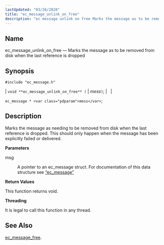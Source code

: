```yaml
---
lastUpdated: "03/26/2020"
title: "ec_message_unlink_on_free"
description: "ec message unlink on free Marks the message as to be removed from disk when the last reference is dropped void ec message unlink on free mess ec message mess Marks the message as needing to be removed from disk when the last reference is dropped This should only happen..."
---
```


<a name="apis.ec_message_unlink_on_free"></a> 
## Name

ec_message_unlink_on_free — Marks the message as to be removed from disk when the last reference is dropped

## Synopsis

`#include "ec_message.h"`

| `void **ec_message_unlink_on_free** (` | <var class="pdparam">mess</var>`)`; |   |

`ec_message * <var class="pdparam">mess</var>`;<a name="idp57261312"></a> 
## Description

Marks the message as needing to be removed from disk when the last reference is dropped. This should only happen when the message has been explicitly failed or delivered.

**<a name="idp57262672"></a> Parameters**

<dl class="variablelist">

<dt>msg</dt>

<dd>

A pointer to an ec_message struct. For documentation of this data structure see [“ec_message”](/momentum/3/3-api/structs-ec-message)

</dd>

</dl>

**<a name="idp57266016"></a> Return Values**

This function returns void.

**<a name="idp57266928"></a> Threading**

It is legal to call this function in any thread.

<a name="idp57268032"></a> 
## See Also

[ec_message_free](/momentum/3/3-api/apis-ec-message-free).